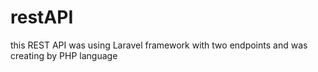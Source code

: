 # restAPI

this REST API was using Laravel framework with two endpoints and was creating by PHP language

